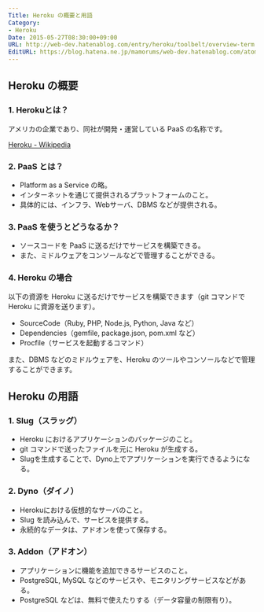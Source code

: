 ```yaml
---
Title: Heroku の概要と用語
Category:
- Heroku
Date: 2015-05-27T08:30:00+09:00
URL: http://web-dev.hatenablog.com/entry/heroku/toolbelt/overview-term
EditURL: https://blog.hatena.ne.jp/mamorums/web-dev.hatenablog.com/atom/entry/10328749687179197753
---
```


## Heroku の概要
### 1. Herokuとは？
アメリカの企業であり、同社が開発・運営している PaaS の名称です。

[Heroku - Wikipedia](https://ja.wikipedia.org/wiki/Heroku)


### 2. PaaS とは？
- Platform as a Service の略。
- インターネットを通じて提供されるプラットフォームのこと。
- 具体的には、インフラ、Webサーバ、DBMS などが提供される。


### 3. PaaS を使うとどうなるか？
- ソースコードを PaaS に送るだけでサービスを構築できる。
- また、ミドルウェアをコンソールなどで管理することができる。


### 4. Heroku の場合
以下の資源を Heroku に送るだけでサービスを構築できます（git コマンドで Heroku に資源を送ります）。

- SourceCode（Ruby, PHP, Node.js, Python, Java など）
- Dependencies（gemfile, package.json, pom.xml など）
- Procfile（サービスを起動するコマンド）

また、DBMS などのミドルウェアを、Heroku のツールやコンソールなどで管理することができます。


## Heroku の用語
### 1. Slug（スラッグ）
- Heroku におけるアプリケーションのパッケージのこと。
- git コマンドで送ったファイルを元に Heroku が生成する。
- Slugを生成することで、Dyno上でアプリケーションを実行できるようになる。


### 2. Dyno（ダイノ）
- Herokuにおける仮想的なサーバのこと。
- Slug を読み込んで、サービスを提供する。
- 永続的なデータは、アドオンを使って保存する。


### 3. Addon（アドオン）
- アプリケーションに機能を追加できるサービスのこと。
- PostgreSQL, MySQL などのサービスや、モニタリングサービスなどがある。
- PostgreSQL などは、無料で使えたりする（データ容量の制限有り）。
